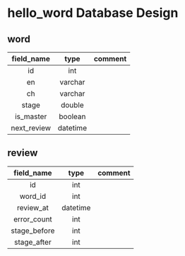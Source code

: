 # hello_word Database Design



## word

| field_name  |   type   | comment |
| :---------: | :------: | :-----: |
|     id      |   int    |         |
|     en      | varchar  |         |
|     ch      | varchar  |         |
|    stage    |  double  |         |
|  is_master  | boolean  |         |
| next_review | datetime |         |



## review

|  field_name  |   type   | comment |
| :----------: | :------: | :-----: |
|      id      |   int    |         |
|   word_id    |   int    |         |
|  review_at   | datetime |         |
| error_count  |   int    |         |
| stage_before |   int    |         |
| stage_after  |   int    |         |



